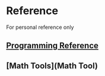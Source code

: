 # Reference
For personal reference only

## [Programming Reference](Programming)

## [Math Tools](Math Tool)
